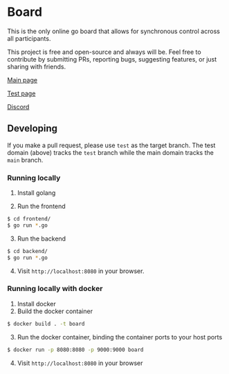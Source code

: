 # Board

This is the only online go board that allows for synchronous control across all participants.

This project is free and open-source and always will be. Feel free to contribute by submitting PRs, reporting bugs, suggesting features, or just sharing with friends.

[Main page](https://board.tripleko.com)

[Test page](https://board-test.tripleko.com)

[Discord](https://discord.gg/y4wGZyed3e)

## Developing

If you make a pull request, please use `test` as the target branch. The test domain (above) tracks the `test` branch while the main domain tracks the `main` branch.

### Running locally

1. Install golang

2. Run the frontend
```bash
$ cd frontend/
$ go run *.go
```

3. Run the backend
```bash
$ cd backend/
$ go run *.go
```

4. Visit `http://localhost:8080` in your browser.

### Running locally with docker

1. Install docker
2. Build the docker container

```bash
$ docker build . -t board
```

3. Run the docker container, binding the container ports to your host ports

```bash
$ docker run -p 8080:8080 -p 9000:9000 board
```

4. Visit `http://localhost:8080` in your browser

